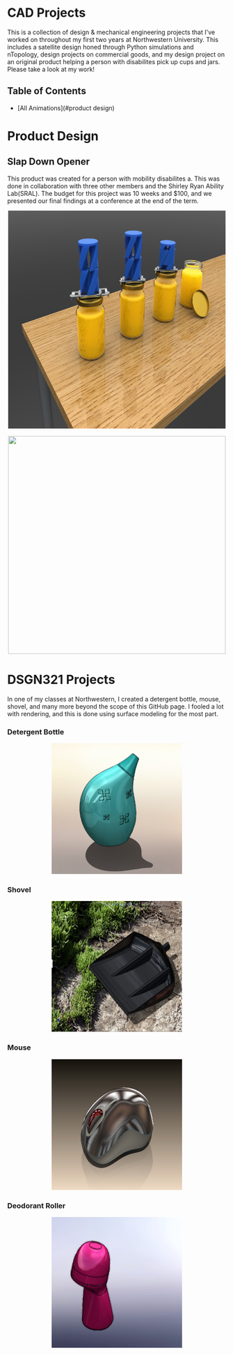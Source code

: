 # CAD Projects

This is a collection of design & mechanical engineering projects that I've worked on throughout my first two years at Northwestern University. This includes a satellite design honed through Python simulations and nTopology, design projects on commercial goods, and my design project on an original product helping a person with disabilites pick up cups and jars. Please take a look at my work!

## Table of Contents


- [All Animations](#product design)



# Product Design

## Slap Down Opener

This product was created for a person with mobility disabilites a. This was done in collaboration with three other members and the Shirley Ryan Ability Lab(SRAL). The budget for this project was 10 weeks and $100, and we presented our final findings at a conference at the end of the term. 


<p align="center">
  <img src="https://github.com/oscardepp/CADProjects/blob/main/images/HighResTable%20Render.JPG"  width="500" height="500" / >
</p>

<p align="center">
  <img src="https://github.com/oscardepp/CADProjects/blob/main/images/6.JPG"  width="500" height="500" / >
</p>

# DSGN321 Projects

In one of my classes at Northwestern, I created a detergent bottle, mouse, shovel, and many more beyond the scope of this GitHub page. I fooled a lot with rendering, and this is done using surface modeling for the most part. 

### Detergent Bottle

<p align="center">
  <img src= "https://github.com/oscardepp/CADProjects/blob/main/images/detbottle.png"  width="300" height="300" / >
</p>

### Shovel

<p align="center">
  <img src="https://github.com/oscardepp/CADProjects/blob/main/images/shovel.png"  width="300" height="300" / >
</p>

### Mouse
<p align="center">
  <img src="https://github.com/oscardepp/CADProjects/blob/main/images/mouse.png"  width="300" height="300" / >
</p>

### Deodorant Roller

<p align="center">
  <img src="https://github.com/oscardepp/CADProjects/blob/main/images/deoroller.png"  width="300" height="300" / >
</p>
